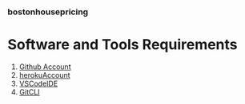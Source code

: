 ### bostonhousepricing

# Software and Tools Requirements

1. [Github Account](https://github.com)
2. [herokuAccount](https://heroku.com)
3. [VSCodeIDE](https://code.visualstudio.com/)
4. [GitCLI](https://git-scm.com/book/en/v2/Getting-Started-The-Command-Line)
